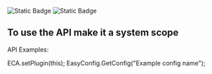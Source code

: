 ![Static Badge](https://img.shields.io/badge/build-SNAPSHOT-blue)
![Static Badge](https://img.shields.io/badge/404-Internal_struction_breach-red)

<h2>To use the API make it a system scope</h2>
<p>API Examples:</p>
<body>ECA.setPlugin(this);</body>
<body>EasyConfig.GetConfig("Example config name");</body>
